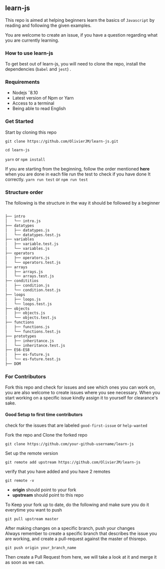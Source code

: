 ## learn-js

This repo is aimed at helping beginners learn the basics of `Javascript`  by reading and following the given examples.

You are welcome to create an issue, if you have a question regarding what you are currently learning.

### How to use learn-js

To get best out of learn-js, you will need to clone the repo, install the dependencies (`babel` and `jest`) . 

### Requirements
- Nodejs ˆ8.10
- Latest version of Npm or Yarn
- Access to a terminal
- Being able to read English

### Get Started 
 Start by cloning this repo 
 
`git clone https://github.com/OlivierJM/learn-js.git` 

`cd learn-js` 

`yarn` or `npm install`

If you are starting from the beginning, follow the order mentioned **here** 
when you are done in each file run the test to check if you have done It correctly.
`yarn run test` or 	`npm run test` 


### Structure order 

The following is the structure in the way it should be followed by a beginner
```bash

├── intro
│   └── intro.js
├── datatypes
│   ├── datatypes.js
│   └── datatypes.test.js
├── variables
│   ├── variable.test.js
│   └── variables.js
├── operators
│   ├── operators.js
│   └── operators.test.js
├── arrays
│   ├── arrays.js
│   └── arrays.test.js
├── condititios
│   ├── condition.js
│   └── condition.test.js
├── loops
│   ├── loops.js
│   └── loops.test.js
├── objects
│   ├── objects.js
│   └── objects.test.js
├── functions
│   ├── functions.js
│   └── functions.test.js
├── prototypes
│   ├── inheritance.js
│   └── inheritance.test.js
├── ES6-ES8
│   ├── es-future.js
│   └── es-future.test.js
├── DOM

```


### For Contributors 

Fork this repo and check for issues and see which ones you can work on, you are also welcome to create issues where you see necessary.
When you start working on a specific issue kindly assign it to yourself for clearance's sake.

#### Good Setup to first time contributors  

check for the issues that are labeled `good-first-issue` or `help-wanted`

Fork the repo and Clone the forked repo

`git clone https://github.com/your-github-username/learn-js` 

Set up the remote version

`git remote add upstream https://github.com/OlivierJM/learn-js` 

verify that you have added and you have 2 remotes

`git remote -v`

- **origin** should point to your fork
- **upstream** should point to this repo

To Keep your fork up to date, do the following and make sure you do it everytime you want to push      

`git pull upstream master` 

After making changes on a specific branch, push your changes  
Always remember to create a specific branch that describes the issue you are working, and create a pull-request against the master of thisrepo.

`git push origin your_branch_name` 

Then create a Pull Request from here, we will take a look at it and merge it as soon as we can. 

 
